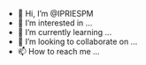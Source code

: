 - 👋 Hi, I’m @IPRIESPM
- 👀 I’m interested in ...
- 🌱 I’m currently learning ...
- 💞️ I’m looking to collaborate on ...
- 📫 How to reach me ...

<!---
IPRIESPM/IPRIESPM is a ✨ special ✨ repository because its `README.md` (this file) appears on your GitHub profile.
You can click the Preview link to take a look at your changes.
--->
